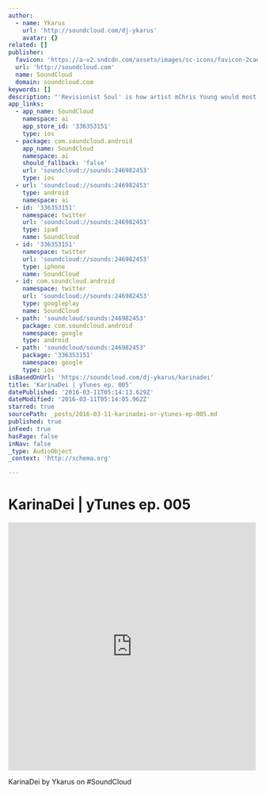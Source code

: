 ```yaml
---
author:
  - name: Ykarus
    url: 'http://soundcloud.com/dj-ykarus'
    avatar: {}
related: []
publisher:
  favicon: 'https://a-v2.sndcdn.com/assets/images/sc-icons/favicon-2cadd14b.ico'
  url: 'http://soundcloud.com'
  name: SoundCloud
  domain: soundcloud.com
keywords: []
description: "'Revisionist Soul' is how artist mChris Young would most succinctly describe his work as a DeeJay and Producer. Performing under the moniker, Ykarus, his musical leanings are decidedly deep house, alt"
app_links:
  - app_name: SoundCloud
    namespace: ai
    app_store_id: '336353151'
    type: ios
  - package: com.soundcloud.android
    app_name: SoundCloud
    namespace: ai
    should_fallback: 'false'
    url: 'soundcloud://sounds:246982453'
    type: ios
  - url: 'soundcloud://sounds:246982453'
    type: android
    namespace: ai
  - id: '336353151'
    namespace: twitter
    url: 'soundcloud://sounds:246982453'
    type: ipad
    name: SoundCloud
  - id: '336353151'
    namespace: twitter
    url: 'soundcloud://sounds:246982453'
    type: iphone
    name: SoundCloud
  - id: com.soundcloud.android
    namespace: twitter
    url: 'soundcloud://sounds:246982453'
    type: googleplay
    name: SoundCloud
  - path: 'soundcloud/sounds:246982453'
    package: com.soundcloud.android
    namespace: google
    type: android
  - path: 'soundcloud/sounds:246982453'
    package: '336353151'
    namespace: google
    type: ios
isBasedOnUrl: 'https://soundcloud.com/dj-ykarus/karinadei'
title: 'KarinaDei | yTunes ep. 005'
datePublished: '2016-03-11T05:14:13.629Z'
dateModified: '2016-03-11T05:14:05.962Z'
starred: true
sourcePath: _posts/2016-03-11-karinadei-or-ytunes-ep-005.md
published: true
inFeed: true
hasPage: false
inNav: false
_type: AudioObject
_context: 'http://schema.org'

---
```

# KarinaDei | yTunes ep. 005

<iframe src="https://cdn.embedly.com/widgets/media.html?src=https%3A%2F%2Fw.soundcloud.com%2Fplayer%2F%3Fvisual%3Dtrue%26url%3Dhttp%253A%252F%252Fapi.soundcloud.com%252Ftracks%252F246982453%26show_artwork%3Dtrue&amp;url=https%3A%2F%2Fsoundcloud.com%2Fdj-ykarus%2Fkarinadei&amp;image=http%3A%2F%2Fi1.sndcdn.com%2Fartworks-000147098886-eb6kvy-t500x500.jpg&amp;key=b7d04c9b404c499eba89ee7072e1c4f7&amp;type=text%2Fhtml&amp;schema=soundcloud" width="500" height="500" scrolling="no" frameborder="0" allowfullscreen="allowfullscreen" style=""></iframe>

KarinaDei by Ykarus on \#SoundCloud